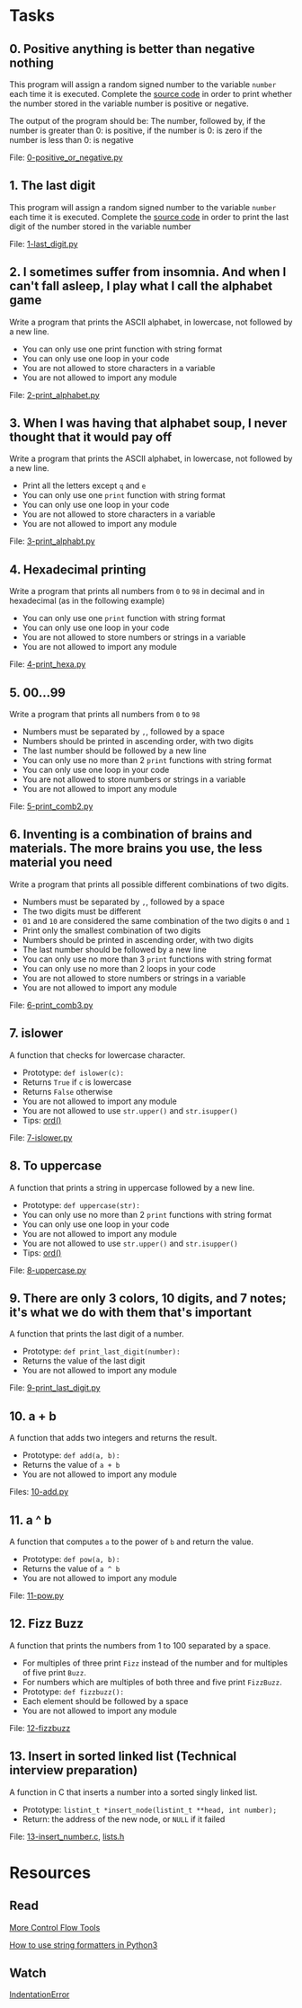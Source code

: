 # Tasks

## 0. Positive anything is better than negative nothing

This program will assign a random signed number to the variable `number` each time it is executed. Complete the [source code](https://github.com/holbertonschool/0x01.py/blob/master/0-positive_or_negative_py) in order to print whether the number stored in the variable number is positive or negative.

The output of the program should be: The number, followed by, if the number is greater than 0: is positive, if the number is 0: is zero if the number is less than 0: is negative

File: [0-positive_or_negative.py](./0-positive_or_negative.py)

## 1. The last digit

This program will assign a random signed number to the variable `number` each time it is executed. Complete the [source code](https://github.com/holbertonschool/0x01.py/blob/master/1-last_digit_py) in order to print the last digit of the number stored in the variable number

File: [1-last_digit.py](./1-last_digit.py)

## 2. I sometimes suffer from insomnia. And when I can't fall asleep, I play what I call the alphabet game

Write a program that prints the ASCII alphabet, in lowercase, not followed by a new line.

* You can only use one print function with string format
* You can only use one loop in your code
* You are not allowed to store characters in a variable
* You are not allowed to import any module

File: [2-print_alphabet.py](./2-print_alphabet.py)

## 3. When I was having that alphabet soup, I never thought that it would pay off

Write a program that prints the ASCII alphabet, in lowercase, not followed by a new line.

* Print all the letters except `q` and `e`
* You can only use one `print` function with string format
* You can only use one loop in your code
* You are not allowed to store characters in a variable
* You are not allowed to import any module

File: [3-print_alphabt.py](./3-print_alphabt.py)

## 4. Hexadecimal printing

Write a program that prints all numbers from `0` to `98` in decimal and in hexadecimal (as in the following example)

* You can only use one `print` function with string format
* You can only use one loop in your code
* You are not allowed to store numbers or strings in a variable
* You are not allowed to import any module

File: [4-print_hexa.py](./4-print_hexa.py)

## 5. 00...99

Write a program that prints all numbers from `0` to `98`

* Numbers must be separated by `,`, followed by a space
* Numbers should be printed in ascending order, with two digits
* The last number should be followed by a new line
* You can only use no more than 2 `print` functions with string format
* You can only use one loop in your code
* You are not allowed to store numbers or strings in a variable
* You are not allowed to import any module

File: [5-print_comb2.py](./5-print_comb2.py)

## 6. Inventing is a combination of brains and materials. The more brains you use, the less material you need

Write a program that prints all possible different combinations of two digits.

* Numbers must be separated by `,`, followed by a space
* The two digits must be different
* `01` and `10` are considered the same combination of the two digits `0` and `1`
* Print only the smallest combination of two digits
* Numbers should be printed in ascending order, with two digits
* The last number should be followed by a new line
* You can only use no more than 3 `print` functions with string format
* You can only use no more than 2 loops in your code
* You are not allowed to store numbers or strings in a variable
* You are not allowed to import any module

File: [6-print_comb3.py](./6-print_comb3.py)

## 7. islower

A function that checks for lowercase character.

* Prototype: `def islower(c):`
* Returns `True` if `c` is lowercase
* Returns `False` otherwise
* You are not allowed to import any module
* You are not allowed to use `str.upper()` and `str.isupper()`
* Tips: [ord()](https://docs.python.org/3.4/library/functions.html?highlight=ord#ord)

File: [7-islower.py](./7-islower.py)

## 8. To uppercase

A function that prints a string in uppercase followed by a new line.

* Prototype: `def uppercase(str):`
* You can only use no more than 2 `print` functions with string format
* You can only use one loop in your code
* You are not allowed to import any module
* You are not allowed to use `str.upper()` and `str.isupper()`
* Tips: [ord()](https://docs.python.org/3.4/library/functions.html?highlight=ord#ord)

File: [8-uppercase.py](./8-uppercase.py)

## 9. There are only 3 colors, 10 digits, and 7 notes; it's what we do with them that's important

A function that prints the last digit of a number.

* Prototype: `def print_last_digit(number):`
* Returns the value of the last digit
* You are not allowed to import any module

File: [9-print_last_digit.py](./9-print_last_digit.py)

## 10. a + b

A function that adds two integers and returns the result.

* Prototype: `def add(a, b):`
* Returns the value of `a + b`
* You are not allowed to import any module

Files: [10-add.py](./10-check_cycle.cadd.py)

## 11. a ^ b

A function that computes `a` to the power of `b` and return the value.

* Prototype: `def pow(a, b):`
* Returns the value of `a ^ b`
* You are not allowed to import any module

File: [11-pow.py](./11-pow.py)

## 12. Fizz Buzz

A function that prints the numbers from 1 to 100 separated by a space.

* For multiples of three print `Fizz` instead of the number and for multiples of five print `Buzz`.
* For numbers which are multiples of both three and five print `FizzBuzz`.
* Prototype: `def fizzbuzz():`
* Each element should be followed by a space
* You are not allowed to import any module

File: [12-fizzbuzz](./12-fizzbuzz)

## 13. Insert in sorted linked list (Technical interview preparation)

A function in C that inserts a number into a sorted singly linked list.

* Prototype: `listint_t *insert_node(listint_t **head, int number);`
* Return: the address of the new node, or `NULL` if it failed

File: [13-insert_number.c](./13-insert_number.c), [lists.h](./lists.h)

# Resources

## Read

[More Control Flow Tools](https://docs.python.org/3/tutorial/controlflow.html)

[How to use string formatters in Python3](https://www.digitalocean.com/community/tutorials/how-to-use-string-formatters-in-python-3)

## Watch

[IndentationError](https://www.youtube.com/watch?v=1QXOd2ZQs-Q)

